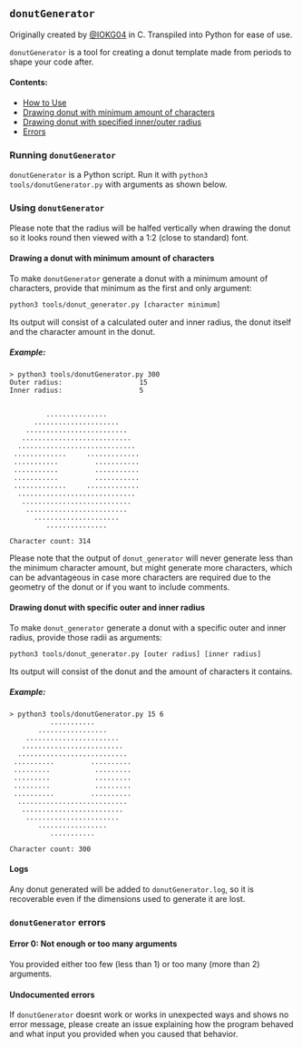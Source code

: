 ## `donutGenerator`

Originally created by [@IOKG04](https://github.com/IOKG04) in C. Transpiled into Python for ease of use.

`donutGenerator` is a tool for creating a donut template made from periods to shape your code after.

#### Contents:
* [How to Use](#running-donutgenerator)
* [Drawing donut with minimum amount of characters](#drawing-a-donut-with-minimum-amount-of-characters)
* [Drawing donut with specified inner/outer radius](#drawing-donut-with-specific-outer-and-inner-radius)
* [Errors](#donutgenerator-errors)

### Running `donutGenerator`

`donutGenerator` is a Python script. Run it with `python3 tools/donutGenerator.py` with arguments as shown below.

### Using `donutGenerator`

Please note that the radius will be halfed vertically when drawing the donut so it looks round then viewed with a 1:2 (close to standard) font.

#### Drawing a donut with minimum amount of characters

To make `donutGenerator` generate a donut with a minimum amount of characters, provide that minimum as the first and only argument:
```bash
python3 tools/donut_generator.py [character minimum]
```

Its output will consist of a calculated outer and inner radius, the donut itself and the character amount in the donut.  

##### Example:
```
> python3 tools/donutGenerator.py 300
Outer radius:                   15
Inner radius:                   5

                                
         ...............        
      .....................     
    .........................   
   ...........................  
  ............................. 
 .............     .............
 ...........         ...........
 ...........         ...........
 ...........         ...........
 .............     .............
  ............................. 
   ...........................  
    .........................   
      .....................     
         ...............        

Character count: 314
```

Please note that the output of `donut_generator` will never generate less than the minimum character amount, but might generate more characters, which can be advantageous in case more characters are required due to the geometry of the donut or if you want to include comments.

#### Drawing donut with specific outer and inner radius

To make `donut_generator` generate a donut with a specific outer and inner radius, provide those radii as arguments:
```bash
python3 tools/donut_generator.py [outer radius] [inner radius]
```

Its output will consist of the donut and the amount of characters it contains.  

##### Example:

```
> python3 tools/donutGenerator.py 15 6
          ...........         
       .................      
    .......................   
   .........................  
  ........................... 
 ..........         ..........
 .........           .........
 .........           .........
 .........           .........
 ..........         ..........
  ........................... 
   .........................  
    .......................   
       .................      
          ...........         

Character count: 300
```


#### Logs

Any donut generated will be added to `donutGenerator.log`, so it is recoverable even if the dimensions used to generate it are lost.

### `donutGenerator` errors

#### Error 0: Not enough or too many arguments

You provided either too few (less than 1) or too many (more than 2) arguments.

#### Undocumented errors

If `donutGenerator` doesnt work or works in unexpected ways and shows no error message, please create an issue explaining how the program behaved and what input you provided when you caused that behavior.
